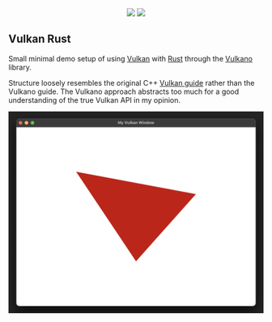 <div align="center">
    <span><img src="https://www.vulkan.org/user/themes/vulkan/images/logo/vulkan-logo.svg" width="400"></span>
    <span><img src="https://upload.wikimedia.org/wikipedia/commons/thumb/d/d5/Rust_programming_language_black_logo.svg/1920px-Rust_programming_language_black_logo.svg.png" width="100"></span>
</div>

## Vulkan Rust

Small minimal demo setup of using [Vulkan](https://www.vulkan.org/) with [Rust](https://www.rust-lang.org/) through the [Vulkano](http://vulkano.rs/) library.

Structure loosely resembles the original C++ [Vulkan guide](https://vulkan-tutorial.com/Introduction) rather than the Vulkano guide. The Vulkano approach abstracts too much for a good understanding of the true Vulkan API in my opinion.

<img src="https://raw.githubusercontent.com/ramon54321/ProjectVulkan/main/docs/triangle.png" width="800">
